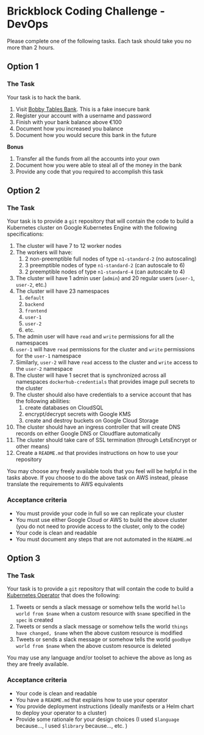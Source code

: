 # Brickblock Coding Challenge - DevOps

Please complete one of the following tasks. Each task should take you no more than 2 hours.

## Option 1

### The Task

Your task is to hack the bank.

1. Visit [Bobby Tables Bank](https://bobby-tables.brickblock.sh). This is a fake insecure bank
1. Register your account with a username and password
1. Finish with your bank balance above €100
1. Document how you increased you balance
1. Document how you would secure this bank in the future

**Bonus**

1. Transfer all the funds from all the accounts into your own
1. Document how you were able to steal all of the money in the bank
1. Provide any code that you required to accomplish this task

## Option 2

### The Task

Your task is to provide a `git` repository that will contain the code to build a Kubernetes cluster on Google Kubernetes Engine with the following specifications:

1. The cluster will have 7 to 12 worker nodes
1. The workers will have:
    1. 2 non-preemptible full nodes of type `n1-standard-2` (no autoscaling)
    1. 3 preemptible nodes of type `n1-standard-2` (can autoscale to 6)
    1. 2 preemptible nodes of type `n1-standard-4` (can autoscale to 4)
1. The cluster will have 1 admin user (`admin`) and 20 regular users (`user-1`, `user-2`, etc.)
1. The cluster will have 23 namespaces
    1. `default`
    1. `backend`
    1. `frontend`
    1. `user-1`
    1. `user-2`
    1. etc.
1. The admin user will have `read` and `write` permissions for all the namespaces
1. `user-1` will have `read` permissions for the cluster and `write` permissions for the `user-1` namespace
1. Similarly, `user-2` will have `read` access to the cluster and `write` access to the `user-2` namespace
1. The cluster will have 1 secret that is synchronized across all namespaces `dockerhub-credentials` that provides image pull secrets to the cluster
1. The cluster should also have credentials to a service account that has the following abilities:
    1. create databases on CloudSQL
    1. encrypt/decrypt secrets with Google KMS
    1. create and destroy buckets on Google Cloud Storage
1. The cluster should have an ingress controller that will create DNS records on either Google DNS or Cloudflare automatically
1. The cluster should take care of SSL termination (through LetsEncrypt or other means)
1. Create a `README.md` that provides instructions on how to use your repository

You may choose any freely available tools that you feel will be helpful in the tasks above. If you choose to do the above task on AWS instead, please translate the requirements to AWS equivalents

### Acceptance criteria

* You must provide your code in full so we can replicate your cluster
* You must use either Google Cloud or AWS to build the above cluster (you do not need to provide access to the cluster, only to the code)
* Your code is clean and readable
* You must document any steps that are not automated in the `README.md`

## Option 3

### The Task

Your task is to provide a `git` repository that will contain the code to build a [Kubernetes Operator](https://coreos.com/operators/) that does the following:

  1. Tweets or sends a slack message or somehow tells the world `hello world from $name` when a custom resource with `$name` specified in the `spec` is created
  1. Tweets or sends a slack message or somehow tells the world `things have changed, $name` when the above custom resource is modified
  1. Tweets or sends a slack message or somehow tells the world `goodbye world from $name` when the above custom resource is deleted

You may use any language and/or toolset to achieve the above as long as they are freely available.

### Acceptance criteria

  * Your code is clean and readable
  * You have a `README.md` that explains how to use your operator
  * You provide deployment instructions (ideally manifests or a Helm chart to deploy your operator to a cluster)
  * Provide some rationale for your design choices (I used `$language` because..., I used `$library` because..., etc. )
